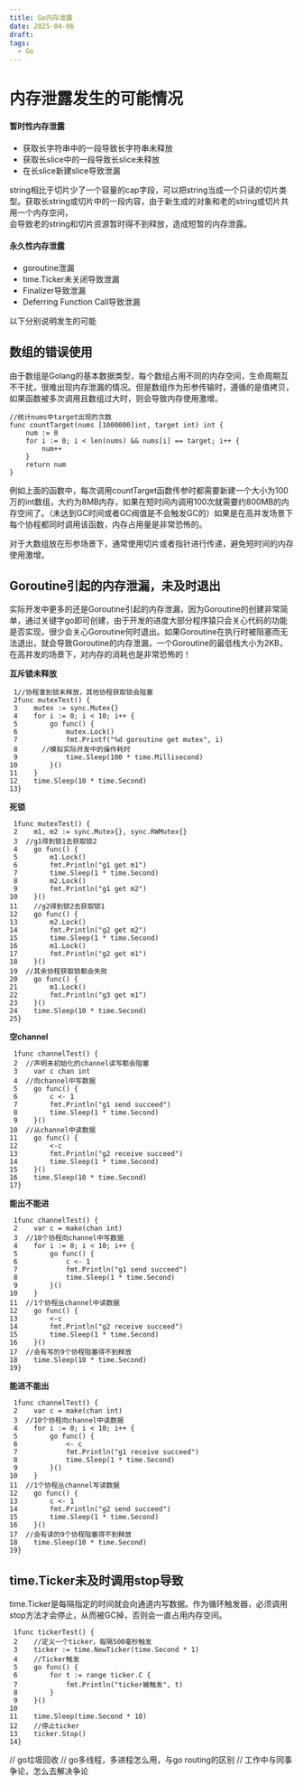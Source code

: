 ```yaml
---
title: Go内存泄露
date: 2025-04-06
draft: 
tags:
  - Go
---
```

# 内存泄露发生的可能情况

#### 暂时性内存泄露

- 获取长字符串中的一段导致长字符串未释放
- 获取长slice中的一段导致长slice未释放
- 在长slice新建slice导致泄漏

string相比于切片少了一个容量的cap字段，可以把string当成一个只读的切片类型。获取长string或切片中的一段内容，由于新生成的对象和老的string或切片共用一个内存空间，  
会导致老的string和切片资源暂时得不到释放，造成短暂的内存泄露。

#### 永久性内存泄露

- goroutine泄漏
- time.Ticker未关闭导致泄漏
- Finalizer导致泄漏
- Deferring Function Call导致泄漏

以下分别说明发生的可能

## 数组的错误使用
由于数组是Golang的基本数据类型，每个数组占用不同的内存空间，生命周期互不干扰，很难出现内存泄漏的情况。但是数组作为形参传输时，遵循的是值拷贝，如果函数被多次调用且数组过大时，则会导致内存使用激增。

```text
//统计nums中target出现的次数
func countTarget(nums [1000000]int, target int) int {
    num := 0
    for i := 0; i < len(nums) && nums[i] == target; i++ {
        num++
    }
    return num
}
```

例如上面的函数中，每次调用countTarget函数传参时都需要新建一个大小为100万的int数组，大约为8MB内存，如果在短时间内调用100次就需要约800MB的内存空间了。（未达到GC时间或者GC阀值是不会触发GC的）如果是在高并发场景下每个协程都同时调用该函数，内存占用量是非常恐怖的。

对于大数组放在形参场景下，通常使用切片或者指针进行传递，避免短时间的内存使用激增。

## Goroutine引起的内存泄漏，未及时退出
实际开发中更多的还是Goroutine引起的内存泄漏，因为Goroutine的创建非常简单，通过关键字go即可创建，由于开发的进度大部分程序猿只会关心代码的功能是否实现，很少会关心Goroutine何时退出。如果Goroutine在执行时被阻塞而无法退出，就会导致Goroutine的内存泄漏，一个Goroutine的最低栈大小为2KB，在高并发的场景下，对内存的消耗也是非常恐怖的！

**互斥锁未释放**

```text
 1//协程拿到锁未释放，其他协程获取锁会阻塞
 2func mutexTest() {
 3    mutex := sync.Mutex{}
 4    for i := 0; i < 10; i++ {
 5        go func() {
 6            mutex.Lock()
 7            fmt.Printf("%d goroutine get mutex", i)
 8      //模拟实际开发中的操作耗时
 9            time.Sleep(100 * time.Millisecond)
10        }()
11    }
12    time.Sleep(10 * time.Second)
13}
```

**死锁**

```text
 1func mutexTest() {
 2    m1, m2 := sync.Mutex{}, sync.RWMutex{}
 3  //g1得到锁1去获取锁2
 4    go func() {
 5        m1.Lock()
 6        fmt.Println("g1 get m1")
 7        time.Sleep(1 * time.Second)
 8        m2.Lock()
 9        fmt.Println("g1 get m2")
10    }()
11    //g2得到锁2去获取锁1
12    go func() {
13        m2.Lock()
14        fmt.Println("g2 get m2")
15        time.Sleep(1 * time.Second)
16        m1.Lock()
17        fmt.Println("g2 get m1")
18    }()
19  //其余协程获取锁都会失败
20    go func() {
21        m1.Lock()
22        fmt.Println("g3 get m1")
23    }()
24    time.Sleep(10 * time.Second)
25}
```

**空channel**

```text
 1func channelTest() {
 2  //声明未初始化的channel读写都会阻塞
 3    var c chan int
 4  //向channel中写数据
 5    go func() {
 6        c <- 1
 7        fmt.Println("g1 send succeed")
 8        time.Sleep(1 * time.Second)
 9    }()
10  //从channel中读数据
11    go func() {
12        <-c
13        fmt.Println("g2 receive succeed")
14        time.Sleep(1 * time.Second)
15    }()
16    time.Sleep(10 * time.Second)
17}
```

**能出不能进**

```text
 1func channelTest() {
 2    var c = make(chan int)
 3  //10个协程向channel中写数据
 4    for i := 0; i < 10; i++ {
 5        go func() {
 6            c <- 1
 7            fmt.Println("g1 send succeed")
 8            time.Sleep(1 * time.Second)
 9        }()
10    }
11  //1个协程丛channel中读数据
12    go func() {
13        <-c
14        fmt.Println("g2 receive succeed")
15        time.Sleep(1 * time.Second)
16    }()
17  //会有写的9个协程阻塞得不到释放
18    time.Sleep(10 * time.Second)
19}
```

**能进不能出**

```text
 1func channelTest() {
 2    var c = make(chan int)
 3  //10个协程向channel中读数据
 4    for i := 0; i < 10; i++ {
 5        go func() {
 6            <- c
 7            fmt.Println("g1 receive succeed")
 8            time.Sleep(1 * time.Second)
 9        }()
10    }
11  //1个协程丛channel写读数据
12    go func() {
13        c <- 1
14        fmt.Println("g2 send succeed")
15        time.Sleep(1 * time.Second)
16    }()
17  //会有读的9个协程阻塞得不到释放
18    time.Sleep(10 * time.Second)
19}
```
## time.Ticker未及时调用stop导致

time.Ticker是每隔指定的时间就会向通道内写数据。作为循环触发器，必须调用stop方法才会停止，从而被GC掉，否则会一直占用内存空间。

```text
 1func tickerTest() {
 2    //定义一个ticker，每隔500毫秒触发
 3    ticker := time.NewTicker(time.Second * 1)
 4    //Ticker触发
 5    go func() {
 6        for t := range ticker.C {
 7            fmt.Println("ticker被触发", t)
 8        }
 9    }()
10
11    time.Sleep(time.Second * 10)
12    //停止ticker
13    ticker.Stop()
14}
```
// go垃圾回收
// go多线程，多进程怎么用，与go routing的区别
// 工作中与同事争论，怎么去解决争论
